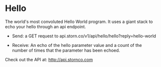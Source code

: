 # Hello
The world's most convoluted Hello World program.  It uses a giant stack to
echo your hello through an api endpoint.

 + Send: a GET request to api.storn.co/v1/api/hello/hello?reply=hello-world
 
 + Receive: An echo of the hello parameter value and a count of the
 number of times that the parameter has been echoed.

Check out the API at: http://api.stornco.com

